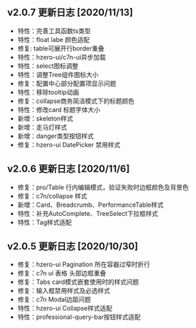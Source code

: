 ## v2.0.7 更新日志 [2020/11/13]
- 特性：完善工具函数ts类型
- 特性：float labe 颜色适配
- 修复: table可展开行border重叠
- 特性：hzero-ui/c7n-ui异步加载
- 特性：select图标调整
- 特性：调整Tree组件图标大小
- 修复：配置中心部分配置项显示问题
- 特性：移除tooltip动画
- 修复：collapse商务简洁模式下的标题颜色
- 特性：修改card 标题字体大小
- 新增：skeleton样式
- 新增：走马灯样式
- 新增：danger类型按钮样式
- 修复：hzero-ui DatePicker 禁用样式

## v2.0.6 更新日志 [2020/11/6]
- 修复：pro/Table 行内编辑模式，验证失败时边框颜色及背景色
- 修复：c7n/collapse 样式
- 新增：Card、Breadcrumb、PerformanceTable样式
- 特性：补充AutoComplete、TreeSelect下拉框样式
- 特性：Tag样式适配

## v2.0.5 更新日志 [2020/10/30]
- 修复：hzero-ui Pagination 所在容器过窄时折行
- 修复：c7n ui 表格 头部边框重叠
- 修复：Tabs card模式嵌套使用时的样式问题
- 修复：输入框禁用样式及必选样式
- 修复：c7n Modal边距问题
- 特性：hzero-ui Collapse样式适配
- 特性：professional-query-bar按钮样式适配